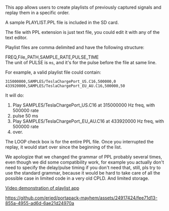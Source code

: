 This app allows users to create playlists of previously captured signals and replay them in a specific order.  

A sample PLAYLIST.PPL file is included in the SD card.

The file with PPL extension is just text file, you could edit it with any of the text editor.  

Playlist files are comma delimited and have the following structure:

FREQ,File_PATH,SAMPLE_RATE,PULSE_TIME   
The unit of PULSE is `ms`, and it's for the pulse before the file at same line.

For example, a valid playlist file could contain:
```
315000000,SAMPLES/TeslaChargePort_US.C16,500000,0
433920000,SAMPLES/TeslaChargePort_EU_AU.C16,500000,50
```


It will do:  
1. Play SAMPLES/TeslaChargePort_US.C16 at 315000000 Hz freq, with 500000 rate  
2. pulse 50 ms  
3. Play SAMPLES/TeslaChargePort_EU_AU.C16 at 433920000 Hz freq, with 500000 rate  
4. over.  
  
The LOOP check box is for the entire PPL file. 
Once you interrupted the replay, it would start over since the beginning of the list.  

We apologize that we changed the grammar of PPL probably several times, even though we did some compatibility work, for example you actually don't need to specify the delay/pulse timing if you don't need that, still, pls try to use the standard grammar, because it would be hard to take care of all the possible case in limited  code in a very old CPLD. And limited storage.    

[Video demonstration of playlist app](https://user-images.githubusercontent.com/164560/191515258-36621648-3827-4eed-b77b-e8dbaf9be63e.mov)

https://github.com/eried/portapack-mayhem/assets/24917424/fee71d13-855a-4955-ad6d-6ae21d24970a



